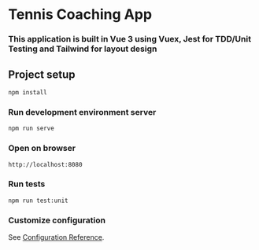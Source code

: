 # Tennis Coaching App

### This application is built in Vue 3 using Vuex, Jest for TDD/Unit Testing and Tailwind for layout design

## Project setup
```
npm install
```

### Run development environment server
```
npm run serve
```

### Open on browser
```
http://localhost:8080
```

### Run tests
```
npm run test:unit
```

### Customize configuration
See [Configuration Reference](https://cli.vuejs.org/config/).
